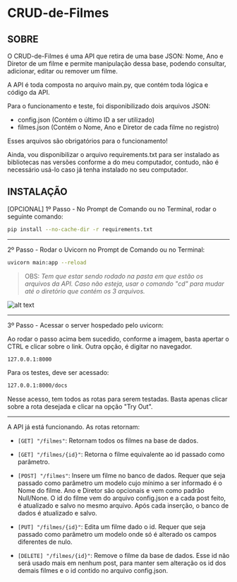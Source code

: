 # CRUD-de-Filmes

## SOBRE
O CRUD-de-Filmes é uma API que retira de uma base JSON: Nome, Ano e Diretor de um filme e permite manipulação dessa base, podendo consultar, adicionar, editar ou remover um filme.

A API é toda composta no arquivo main.py, que contém toda lógica e código da API. 

Para o funcionamento e teste, foi disponibilizado dois arquivos JSON:
  - config.json (Contém o último ID a ser utilizado)
  - filmes.json (Contém o Nome, Ano e Diretor de cada filme no registro)
  
Esses arquivos são obrigatórios para o funcionamento!

Ainda, vou disponibilizar o arquivo requirements.txt para ser instalado as bibliotecas nas versões conforme a do meu computador, contudo, não é necessário usá-lo caso já tenha instalado no seu computador.

## INSTALAÇÃO

[OPCIONAL] 1º Passo - No Prompt de Comando ou no Terminal, rodar o seguinte comando:

```sh
pip install --no-cache-dir -r requirements.txt
```

---------------------------------------------------------------------------

2º Passo - Rodar o Uvicorn no Prompt de Comando ou no Terminal:

```sh
uvicorn main:app --reload
```

> OBS: _Tem que estar sendo rodado na pasta em que estão os arquivos da API. Caso não esteja, usar o comando "cd" para mudar até o diretório que contém os 3 arquivos._

![alt text]()

----------------------------------------------------------------------------

3º Passo - Acessar o server hospedado pelo uvicorn:

Ao rodar o passo acima bem sucedido, conforme a imagem, basta apertar o CTRL e clicar sobre o link.
Outra opção, é digitar no navegador.

```sh
127.0.0.1:8000
```

Para os testes, deve ser acessado:
```sh
127.0.0.1:8000/docs
```
Nesse acesso, tem todos as rotas para serem testadas. Basta apenas clicar sobre a rota desejada e clicar na opção "Try Out".

----------------------------------------------------------------------------

A API já está funcionando. As rotas retornam:

  - `[GET] "/filmes"`: Retornam todos os filmes na base de dados.
  
  - `[GET] "/filmes/{id}"`: Retorna o filme equivalente ao id passado como parâmetro.
  
  - `[POST] "/filmes"`: Insere um filme no banco de dados. Requer que seja passado como parâmetro um modelo cujo mínimo a ser informado é o Nome do filme. Ano e Diretor são opcionais e vem como padrão Null/None. O id do filme vem do arquivo config.json e a cada post feito, é atualizado e salvo no mesmo arquivo. Após cada inserção, o banco de dados é atualizado e salvo.
  
  - `[PUT] "/filmes/{id}"`: Edita um filme dado o id. Requer que seja passado como parâmetro um modelo onde só é alterado os campos diferentes de nulo. 
  
  - `[DELETE] "/filmes/{id}"`: Remove o filme da base de dados. Esse id não será usado mais em nenhum post, para manter sem alteração os id dos demais filmes e o id contido no arquivo config.json.
